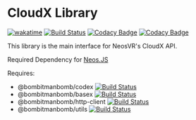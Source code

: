 # CloudX Library

[![wakatime](https://wakatime.com/badge/github/PolyLogiX-Studio/CloudX.js.svg)](https://wakatime.com/badge/github/PolyLogiX-Studio/CloudX.js) [![Build Status](https://travis-ci.com/PolyLogiX-Studio/CloudX.js.svg?branch=main)](https://travis-ci.com/PolyLogiX-Studio/CloudX.js)
[![Codacy Badge](https://app.codacy.com/project/badge/Grade/5f6d3114ad054267a8805014874f38f9)](https://www.codacy.com/gh/PolyLogiX-Studio/CloudX.js/dashboard?utm_source=github.com&amp;utm_medium=referral&amp;utm_content=PolyLogiX-Studio/CloudX.js&amp;utm_campaign=Badge_Grade) [![Codacy Badge](https://app.codacy.com/project/badge/Coverage/5f6d3114ad054267a8805014874f38f9)](https://www.codacy.com/gh/PolyLogiX-Studio/CloudX.js/dashboard?utm_source=github.com&utm_medium=referral&utm_content=PolyLogiX-Studio/CloudX.js&utm_campaign=Badge_Coverage)

This library is the main interface for NeosVR's CloudX API. 

Required Dependency for [Neos.JS](https://github.com/PolyLogiX-Studio/Neos.js)

Requires:

- @bombitmanbomb/codex [![Build Status](https://travis-ci.com/PolyLogiX-Studio/CodeX.js.svg?branch=main)](https://travis-ci.com/PolyLogiX-Studio/CodeX.js)
- @bombitmanbomb/basex [![Build Status](https://travis-ci.com/PolyLogiX-Studio/BaseX.js.svg?branch=main)](https://travis-ci.com/PolyLogiX-Studio/BaseX.js)
- @bombitmanbomb/http-client [![Build Status](https://travis-ci.com/bombitmanbomb/http-client.svg?branch=main)](https://travis-ci.com/bombitmanbomb/http-client)
- @bombitmanbomb/utils [![Build Status](https://travis-ci.com/bombitmanbomb/Utils.svg?branch=main)](https://travis-ci.com/bombitmanbomb/Utils)
